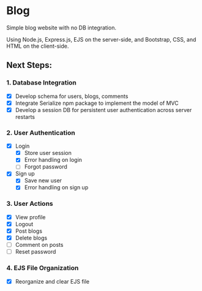 # Blog

Simple blog website with no DB integration.

Using Node.js, Express.js, EJS on the server-side, and Bootstrap, CSS, and HTML on the client-side.

## Next Steps:

### 1. Database Integration

- [x] Develop schema for users, blogs, comments
- [x] Integrate Serialize npm package to implement the model of MVC
- [x] Develop a session DB for persistent user authentication across server restarts

### 2. User Authentication

- [x] Login
   - [x] Store user session
   - [x] Error handling on login
   - [ ] Forgot password
- [x] Sign up
   - [x] Save new user
   - [x] Error handling on sign up

### 3. User Actions
- [x] View profile
- [x] Logout
- [x] Post blogs
- [x] Delete blogs
- [ ] Comment on posts
- [ ] Reset password

### 4. EJS File Organization

- [x] Reorganize and clear EJS file

